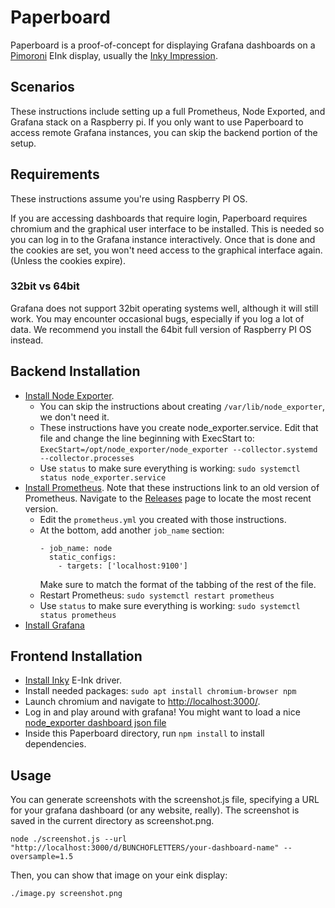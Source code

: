 # Paperboard

Paperboard is a proof-of-concept for displaying Grafana dashboards on a
[Pimoroni](https://shop.pimoroni.com/) EInk display, usually the [Inky
Impression](https://shop.pimoroni.com/products/inky-impression-5-7).

## Scenarios

These instructions include setting up a full Prometheus, Node Exported, and
Grafana stack on a Raspberry pi.  If you only want to use Paperboard to access
remote Grafana instances, you can skip the backend portion of the setup.

## Requirements

These instructions assume you're using Raspberry PI OS.

If you are accessing dashboards that require login, Paperboard requires chromium
and the graphical user interface to be installed. This is needed so you can log
in to the Grafana instance interactively. Once that is done and the cookies are
set, you won't need access to the graphical interface again. (Unless the cookies
expire).

### 32bit vs 64bit

Grafana does not support 32bit operating systems well, although it will still
work.  You may encounter occasional bugs, especially if you log a lot of data.
We recommend you install the 64bit full version of Raspberry PI OS instead.

## Backend Installation

* [Install Node Exporter](https://linuxhit.com/prometheus-node-exporter-on-raspberry-pi-how-to-install/#4-step-1-download-node-exporter-to-your-pi).
  * You can skip the instructions about creating `/var/lib/node_exporter`, we
    don't need it.
  * These instructions have you create node_exporter.service. Edit that file and
    change the line beginning with ExecStart to:
    `ExecStart=/opt/node_exporter/node_exporter --collector.systemd
    --collector.processes`
  * Use `status` to make sure everything is working: `sudo systemctl status
    node_exporter.service`
* [Install Prometheus](https://pimylifeup.com/raspberry-pi-prometheus/). Note
  that these instructions link to an old version of Prometheus.  Navigate to the
  [Releases](https://github.com/prometheus/prometheus/releases/) page to locate
  the most recent version.
  * Edit the `prometheus.yml` you created with those instructions.
  * At the bottom, add another `job_name` section:
    ```
    - job_name: node
      static_configs:
        - targets: ['localhost:9100']
    ```
    Make sure to match the format of the tabbing of the rest of the file.
  * Restart Prometheus: `sudo systemctl restart prometheus`
  * Use `status` to make sure everything is working: `sudo systemctl status
    prometheus`
* [Install Grafana](https://grafana.com/tutorials/install-grafana-on-raspberry-pi/)

## Frontend Installation

* [Install Inky](https://github.com/pimoroni/inky#installation) E-Ink driver.
* Install needed packages: `sudo apt install chromium-browser npm`
* Launch chromium and navigate to [http://localhost:3000/](http://localhost:3000/).
* Log in and play around with grafana! You might want to load a nice
  [node_exporter dashboard json
  file](https://github.com/rfrail3/grafana-dashboards/blob/master/prometheus/node-exporter-full.json)
* Inside this Paperboard directory, run `npm install` to install dependencies.

## Usage

You can generate screenshots with the screenshot.js file, specifying a URL for
your grafana dashboard (or any website, really). The screenshot is saved in the
current directory as screenshot.png.

`node ./screenshot.js --url "http://localhost:3000/d/BUNCHOFLETTERS/your-dashboard-name" --oversample=1.5`

Then, you can show that image on your eink display:

`./image.py screenshot.png`
